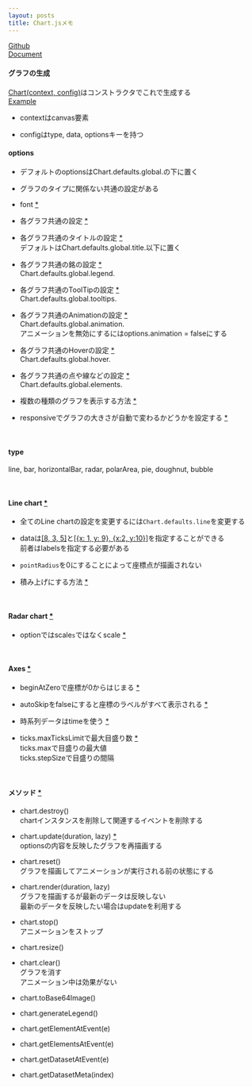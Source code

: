 ```yaml
---
layout: posts
title: Chart.jsメモ
---
```


[Github](https://github.com/chartjs/Chart.js)  
[Document](http://www.chartjs.org/docs/)  

#### グラフの生成

[Chart(context, config)](https://github.com/chartjs/Chart.js/blob/03735563f44e1ae108f83b9c7ee946f8818c92c3/src/core/core.js#L6)はコンストラクタでこれで生成する   
[Example](http://jsdo.it/38elements/chartjs)  

* contextはcanvas要素  

* configはtype, data, optionsキーを持つ  


#### options

* デフォルトのoptionsはChart.defaults.global.の下に置く  

* グラフのタイプに関係ない共通の設定がある  

* font [\*](http://www.chartjs.org/docs/latest/general/fonts.html)  

* 各グラフ共通の設定 [\*](http://www.chartjs.org/docs/latest/configuration/)  

* 各グラフ共通のタイトルの設定 [\*](http://www.chartjs.org/docs/latest/configuration/title.html)  
デフォルトはChart.defaults.global.title.以下に置く  

* 各グラフ共通の銘の設定 [\*](http://www.chartjs.org/docs/latest/configuration/legend.html)  
Chart.defaults.global.legend.  

* 各グラフ共通のToolTipの設定 [\*](http://www.chartjs.org/docs/latest/configuration/tooltip.html)  
Chart.defaults.global.tooltips.  

* 各グラフ共通のAnimationの設定 [\*](http://www.chartjs.org/docs/latest/configuration/animations.html)  
Chart.defaults.global.animation.  
アニメーションを無効にするにはoptions.animation = falseにする  

* 各グラフ共通のHoverの設定 [\*](http://www.chartjs.org/docs/latest/general/interactions/#interactions)    
Chart.defaults.global.hover.  

* 各グラフ共通の点や線などの設定 [\*](http://www.chartjs.org/docs/latest/configuration/elements.html)   
Chart.defaults.global.elements.  

* 複数の種類のグラフを表示する方法 [\*](http://www.chartjs.org/docs/latest/charts/mixed.html)  

* responsiveでグラフの大きさが自動で変わるかどうかを設定する [\*](http://www.chartjs.org/docs/latest/general/responsive.html)
  

<br>

#### type

line, bar, horizontalBar, radar, polarArea, pie, doughnut, bubble   

<br>

#### Line chart [\*](http://www.chartjs.org/docs/latest/charts/line.html)

* 全てのLine chartの設定を変更するには`Chart.defaults.line`を変更する

* dataは[\[8, 3, 5\]](http://www.chartjs.org/docs/latest/charts/line.html#number)と[\[\{x: 1, y: 9\}, \{x:2, y:10\}\]](http://www.chartjs.org/docs/latest/charts/line.html#point)を指定することができる  
前者はlabelsを指定する必要がある  

* `pointRadius`を0にすることによって座標点が描画されない

* 積み上げにする方法 [\*](http://www.chartjs.org/docs/latest/charts/line.html#stacked-area-chart)

<br>

#### Radar chart [\*](http://www.chartjs.org/docs/latest/charts/radar.html)

* optionではscale`s`ではなくscale [\*](http://www.chartjs.org/docs/latest/charts/radar.html#scale-options)  

<br>

#### Axes [\*](http://www.chartjs.org/docs/latest/axes/)

* beginAtZeroで座標が0からはじまる [\*](http://www.chartjs.org/docs/latest/axes/cartesian/linear.html#linear-cartesian-axis)

* autoSkipをfalseにすると座標のラベルがすべて表示される [\*](http://www.chartjs.org/docs/latest/axes/cartesian/#tick-configuration)

* 時系列データはtimeを使う [\*](http://www.chartjs.org/docs/latest/axes/cartesian/time.html)

* ticks.maxTicksLimitで最大目盛り数 [\*](http://www.chartjs.org/docs/latest/axes/cartesian/linear.html#tick-configuration-options)  
ticks.maxで目盛りの最大値  
ticks.stepSizeで目盛りの間隔  

<br>

#### メソッド [\*](http://www.chartjs.org/docs/latest/developers/api.html)

* chart.destroy()  
chartインスタンスを削除して関連するイベントを削除する  

* chart.update(duration, lazy) [\*](http://www.chartjs.org/docs/latest/developers/updates.html)  
optionsの内容を反映したグラフを再描画する

* chart.reset()  
グラフを描画してアニメーションが実行される前の状態にする

* chart.render(duration, lazy)  
グラフを描画するが最新のデータは反映しない  
最新のデータを反映したい場合はupdateを利用する  

* chart.stop()  
アニメーションをストップ  

* chart.resize()  

* chart.clear()  
グラフを消す  
アニメーション中は効果がない  

* chart.toBase64Image()

* chart.generateLegend()  

* chart.getElementAtEvent(e)  

* chart.getElementsAtEvent(e)  

* chart.getDatasetAtEvent(e)  

* chart.getDatasetMeta(index)   
